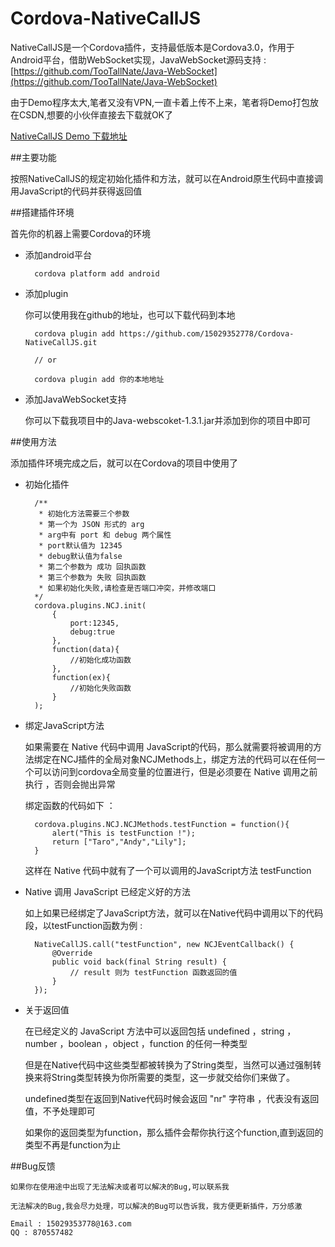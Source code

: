 
# Cordova-NativeCallJS

NativeCallJS是一个Cordova插件，支持最低版本是Cordova3.0，作用于Android平台，借助WebSocket实现，JavaWebSocket源码支持 : [https://github.com/TooTallNate/Java-WebSocket](https://github.com/TooTallNate/Java-WebSocket)

由于Demo程序太大,笔者又没有VPN,一直卡着上传不上来，笔者将Demo打包放在CSDN,想要的小伙伴直接去下载就OK了

[NativeCallJS Demo 下载地址](http://download.csdn.net/detail/yangjizhao/9614307)

##主要功能

按照NativeCallJS的规定初始化插件和方法，就可以在Android原生代码中直接调用JavaScript的代码并获得返回值

##搭建插件环境

首先你的机器上需要Cordova的环境

- 添加android平台

	

		cordova platform add android
	

- 添加plugin
  
	你可以使用我在github的地址，也可以下载代码到本地
	
	
		
		cordova plugin add https://github.com/15029352778/Cordova-NativeCallJS.git
		
		// or
		
		cordova plugin add 你的本地地址

	
- 添加JavaWebSocket支持
	
	你可以下载我项目中的Java-webscoket-1.3.1.jar并添加到你的项目中即可


##使用方法
	
添加插件环境完成之后，就可以在Cordova的项目中使用了

- 初始化插件
	
		/**
		 * 初始化方法需要三个参数
		 * 第一个为 JSON 形式的 arg
		 * arg中有 port 和 debug 两个属性
		 * port默认值为 12345
		 * debug默认值为false
		 * 第二个参数为 成功 回执函数
		 * 第三个参数为 失败 回执函数
		 * 如果初始化失败,请检查是否端口冲突，并修改端口 
		*/
		cordova.plugins.NCJ.init(
			{
				port:12345,
				debug:true
			},
			function(data){
				//初始化成功函数
			},
			function(ex){
				//初始化失败函数
			}
		);

- 绑定JavaScript方法

	如果需要在 Native 代码中调用 JavaScript的代码，那么就需要将被调用的方法绑定在NCJ插件的全局对象NCJMethods上，绑定方法的代码可以在任何一个可以访问到cordova全局变量的位置进行，但是必须要在 Native 调用之前执行 ，否则会抛出异常

	绑定函数的代码如下 ：
		
		cordova.plugins.NCJ.NCJMethods.testFunction = function(){
	        alert("This is testFunction !");
	        return ["Taro","Andy","Lily"];
	    }

	这样在 Native 代码中就有了一个可以调用的JavaScript方法 testFunction

- Native 调用 JavaScript 已经定义好的方法

	如上如果已经绑定了JavaScript方法，就可以在Native代码中调用以下的代码段，以testFunction函数为例 :
		
		NativeCallJS.call("testFunction", new NCJEventCallback() {
            @Override
            public void back(final String result) {
               	// result 则为 testFunction 函数返回的值
            }
        });

- 关于返回值

	在已经定义的 JavaScript 方法中可以返回包括 undefined ，string ，number ，boolean ，object ，function 的任何一种类型
	
	但是在Native代码中这些类型都被转换为了String类型，当然可以通过强制转换来将String类型转换为你所需要的类型，这一步就交给你们来做了。

	undefined类型在返回到Native代码时候会返回 "nr" 字符串 ，代表没有返回值，不予处理即可

	如果你的返回类型为function，那么插件会帮你执行这个function,直到返回的类型不再是function为止	

##Bug反馈

	如果你在使用途中出现了无法解决或者可以解决的Bug,可以联系我
	
	无法解决的Bug,我会尽力处理，可以解决的Bug可以告诉我，我方便更新插件，万分感激
	
	Email : 15029353778@163.com
	QQ : 870557482 

	


